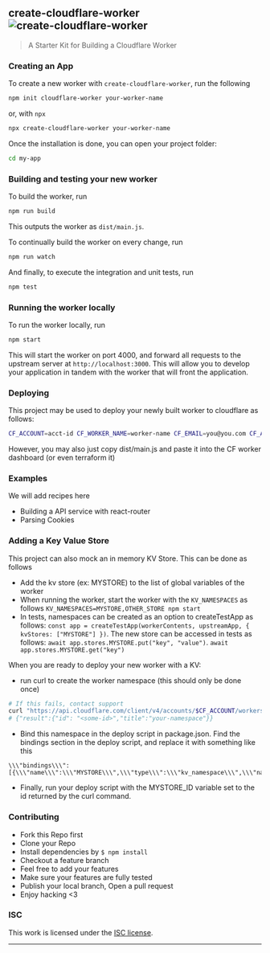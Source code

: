 ## create-cloudflare-worker ![create-cloudflare-worker](https://img.shields.io/npm/v/create-cloudflare-worker.svg)

> A Starter Kit for Building a Cloudflare Worker

### Creating an App

To create a new worker with `create-cloudflare-worker`, run the following

```bash
npm init cloudflare-worker your-worker-name
```

or, with `npx`

```bash
npx create-cloudflare-worker your-worker-name
```

Once the installation is done, you can open your project folder:

```bash
cd my-app
```

### Building and testing your new worker

To build the worker, run

```bash
npm run build
```

This outputs the worker as `dist/main.js`.

To continually build the worker on every change, run

```bash
npm run watch
```

And finally, to execute the integration and unit tests, run

```bash
npm test
```

### Running the worker locally

To run the worker locally, run

```bash
npm start
```

This will start the worker on port 4000, and forward all requests to the upstream server at `http://localhost:3000`. This will allow you to develop your application in tandem with the worker that will front the application.

### Deploying

This project may be used to deploy your newly built worker to cloudflare as follows:

```bash
CF_ACCOUNT=acct-id CF_WORKER_NAME=worker-name CF_EMAIL=you@you.com CF_AUTH_KEY=auth-key npm run deploy
```

However, you may also just copy dist/main.js and paste it into the CF worker dashboard (or even terraform it)

### Examples

We will add recipes here
- Building a API service with react-router
- Parsing Cookies

### Adding a Key Value Store

This project can also mock an in memory KV Store. This can be done as follows

- Add the kv store (ex: MYSTORE) to the list of global variables of the worker
- When running the worker, start the worker with the `KV_NAMESPACES` as follows `KV_NAMESPACES=MYSTORE,OTHER_STORE npm start`
- In tests, namespaces can be created as an option to createTestApp as follows: `const app = createTestApp(workerContents, upstreamApp, { kvStores: ["MYSTORE"] })`. The new store can be accessed in tests as follows: `await app.stores.MYSTORE.put("key", "value")`. `await app.stores.MYSTORE.get("key")`

When you are ready to deploy your new worker with a KV:

- run curl to create the worker namespace (this should only be done once)
```bash
# If this fails, contact support
curl "https://api.cloudflare.com/client/v4/accounts/$CF_ACCOUNT/workers/namespaces" -X POST -H "X-Auth-Email: $CF_EMAIL" -H "X-Auth-Key: $AUTH_KEY" -H "Content-Type: application/json" --data '{"title": "your-namespace"}'
# {"result":{"id": "<some-id>","title":"your-namespace"}}
```
- Bind this namespace in the deploy script in package.json. Find the bindings section in the deploy script, and replace it with something like this
```
\\\"bindings\\\":[{\\\"name\\\":\\\"MYSTORE\\\",\\\"type\\\":\\\"kv_namespace\\\",\\\"namespace_id\\\":\\\"$MYSTORE_ID\\\"}]
```
- Finally, run your deploy script with the MYSTORE_ID variable set to the id returned by the curl command.

### Contributing
- Fork this Repo first
- Clone your Repo
- Install dependencies by `$ npm install`
- Checkout a feature branch
- Feel free to add your features
- Make sure your features are fully tested
- Publish your local branch, Open a pull request
- Enjoy hacking <3

### ISC

This work is licensed under the [ISC license](./LICENSE).

---
